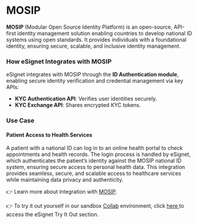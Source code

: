# MOSIP

**MOSIP** (Modular Open Source Identity Platform) is an open-source, API-first identity management solution enabling countries to develop national ID systems using open standards. It provides individuals with a foundational identity, ensuring secure, scalable, and inclusive identity management.

### **How eSignet Integrates with MOSIP**

eSignet integrates with MOSIP through the **ID Authentication module**, enabling secure identity verification and credential management via key APIs:

* **KYC Authentication API**: Verifies user identities securely.
* **KYC Exchange API**: Shares encrypted KYC tokens.

### Use Case <a href="#use-case-patient-access-to-health-services" id="use-case-patient-access-to-health-services"></a>

#### Patient Access to Health Services <a href="#use-case-patient-access-to-health-services" id="use-case-patient-access-to-health-services"></a>

A patient with a national ID can log in to an online health portal to check appointments and health records. The login process is handled by eSignet, which authenticates the patient’s identity against the MOSIP national ID system, ensuring secure access to personal health data. This integration provides seamless, secure, and scalable access to healthcare services while maintaining data privacy and authenticity.

👉 Learn more about integration with [MOSIP](https://docs.mosip.io/1.2.0/integrations/e-signet).

👉 To try it out yourself in our sandbox [Collab](https://collab.mosip.net/) environment, click [here ](../../docs/esignet-authentication/test/try-it-out/README.md)to access the eSignet Try It Out section.
